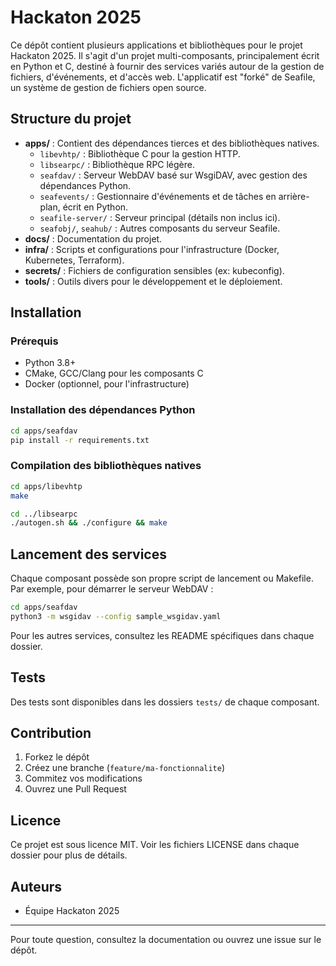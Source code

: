 # Hackaton 2025

Ce dépôt contient plusieurs applications et bibliothèques pour le projet Hackaton 2025. Il s'agit d'un projet multi-composants, principalement écrit en Python et C, destiné à fournir des services variés autour de la gestion de fichiers, d'événements, et d'accès web. L'applicatif est "forké" de Seafile, un système de gestion de fichiers open source.

## Structure du projet

- **apps/** : Contient des dépendances tierces et des bibliothèques natives.
  - `libevhtp/` : Bibliothèque C pour la gestion HTTP.
  - `libsearpc/` : Bibliothèque RPC légère.
  - `seafdav/` : Serveur WebDAV basé sur WsgiDAV, avec gestion des dépendances Python.
  - `seafevents/` : Gestionnaire d'événements et de tâches en arrière-plan, écrit en Python.
  - `seafile-server/` : Serveur principal (détails non inclus ici).
  - `seafobj/`, `seahub/` : Autres composants du serveur Seafile.
- **docs/** : Documentation du projet.
- **infra/** : Scripts et configurations pour l'infrastructure (Docker, Kubernetes, Terraform).
- **secrets/** : Fichiers de configuration sensibles (ex: kubeconfig).
- **tools/** : Outils divers pour le développement et le déploiement.

## Installation

### Prérequis
- Python 3.8+
- CMake, GCC/Clang pour les composants C
- Docker (optionnel, pour l'infrastructure)

### Installation des dépendances Python

```bash
cd apps/seafdav
pip install -r requirements.txt
```

### Compilation des bibliothèques natives

```bash
cd apps/libevhtp
make

cd ../libsearpc
./autogen.sh && ./configure && make
```

## Lancement des services

Chaque composant possède son propre script de lancement ou Makefile. Par exemple, pour démarrer le serveur WebDAV :

```bash
cd apps/seafdav
python3 -m wsgidav --config sample_wsgidav.yaml
```

Pour les autres services, consultez les README spécifiques dans chaque dossier.

## Tests

Des tests sont disponibles dans les dossiers `tests/` de chaque composant.

## Contribution

1. Forkez le dépôt
2. Créez une branche (`feature/ma-fonctionnalite`)
3. Commitez vos modifications
4. Ouvrez une Pull Request

## Licence

Ce projet est sous licence MIT. Voir les fichiers LICENSE dans chaque dossier pour plus de détails.

## Auteurs

- Équipe Hackaton 2025

---

Pour toute question, consultez la documentation ou ouvrez une issue sur le dépôt.
